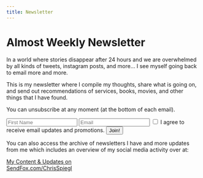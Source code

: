 ```yaml
---
title: Newsletter
---
```


# Almost Weekly Newsletter

In a world where stories disappear after 24 hours and we are overwhelmed by all kinds of tweets, instagram posts, and more… I see myself going back to email more and more.

This is my newsletter where I compile my thoughts, share what is going on, and send out recommendations of services, books, movies, and other things that I have found.

You can unsubscribe at any moment (at the bottom of each email).

<div id="newsletter-embed" class="paragraph text-center">
<form method="post" action="https://sendfox.com/form/36wy84/1d5zr5" class="sendfox-form" id="1d5zr5" data-async="true" data-recaptcha="true">
  <input type="text" class="text-center" placeholder="First Name" name="first_name" required />
  <input type="email" class="text-center" placeholder="Email" name="email" required />
  <label><input type="checkbox" style="display: inline; width: auto;" name="gdpr" value="1" required /> I agree to receive email updates and promotions.</label>
  <!-- no botz please -->
  <div style="position: absolute; left: -5000px;" aria-hidden="true"><input type="text" name="a_password" tabindex="-1" value="" autocomplete="off" /></div>
  <button type="submit" class="btn btn-block">Join!</button>
</form>
<script src="https://sendfox.com/js/form.js"></script>
</div>

<!-- You can also access the archive of newsletters I have [sent in the past](/newsletter/archive). ## THIS ARCHIVE IS REDIRECTING - MAY IMPLEMENT LOCAL ARCHIVE BASED ON CATEGORY ##-->

You can also access the archive of newsletters I have and more updates from me which includes an overview of my social media activity over at:

<div class="text-center padding-bottom">
    <a class="btn btn-block" href="https://sendfox.com/chrisspiegl/feed">My Content & Updates on<br>SendFox.com/ChrisSpiegl</a>
</div>